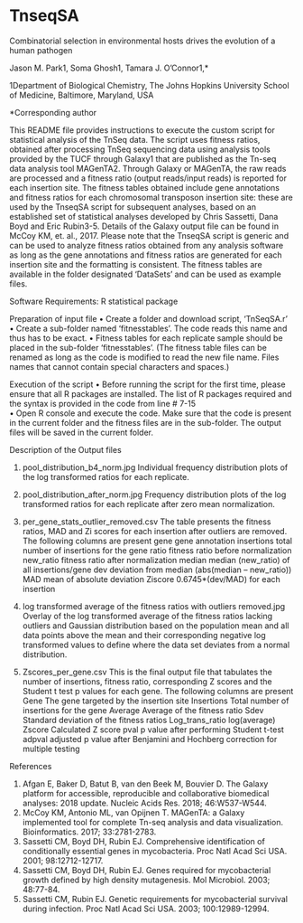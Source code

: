 # TnseqSA
Combinatorial selection in environmental hosts drives the evolution of a human pathogen

Jason M. Park1, Soma Ghosh1, Tamara J. O’Connor1,*

1Department of Biological Chemistry, The Johns Hopkins University School of Medicine, Baltimore, Maryland, USA

*Corresponding author

This README file provides instructions to execute the custom script for statistical analysis of the TnSeq data. The script uses fitness ratios, obtained after processing TnSeq sequencing data using analysis tools provided by the TUCF through Galaxy1 that are published as the Tn-seq data analysis tool MAGenTA2. Through Galaxy or MAGenTA, the raw reads are processed and a fitness ratio (output reads/input reads) is reported for each insertion site. The fitness tables obtained include gene annotations and fitness ratios for each chromosomal transposon insertion site: these are used by the TnseqSA script for subsequent analyses, based on an established set of statistical analyses developed by Chris Sassetti, Dana Boyd and Eric Rubin3-5. Details of the Galaxy output file can be found in McCoy KM, et. al., 2017. Please note that the TnseqSA script is generic and can be used to analyze fitness ratios obtained from any analysis software as long as the gene annotations and fitness ratios are generated for each insertion site and the formatting is consistent. The fitness tables are available in the folder designated ‘DataSets’ and can be used as example files.

Software Requirements:  R statistical package

Preparation of input file
•	Create a folder and download script, ‘TnSeqSA.r’ 
•	Create a sub-folder named ‘fitnesstables’. The code reads this name and thus has to be exact.
•	Fitness tables for each replicate sample should be placed in the sub-folder ‘fitnesstables’. (The fitness table files can be renamed as long as the code is modified to read the new file name. Files names that cannot contain special characters and spaces.)

Execution of the script
•	Before running the script for the first time, please ensure that all R packages are installed. The list of R packages required and the syntax is provided in the code from line # 7-15  
•	Open R console and execute the code. Make sure that the code is present in the current folder and the fitness files are in the sub-folder. The output files will be saved in the current folder.

Description of the Output files

1.	pool_distribution_b4_norm.jpg
Individual frequency distribution plots of the log transformed ratios for each replicate. 

2.	pool_distribution_after_norm.jpg
Frequency distribution plots of the log transformed ratios for each replicate after zero mean normalization.

3.	per_gene_stats_outlier_removed.csv
The table presents the fitness ratios, MAD and Zi scores for each insertion after outliers are removed. The following columns are present
gene	gene annotation 
insertions	total number of insertions for the gene
ratio	fitness ratio before normalization
new_ratio	fitness ratio after normalization
median	median (new_ratio) of all insertions/gene
dev	deviation from median (abs(median – new_ratio))
MAD	mean of absolute deviation
Ziscore	0.6745*(dev/MAD) for each insertion

4.	log transformed average of the fitness ratios with outliers removed.jpg
Overlay of the log transformed average of the fitness ratios lacking outliers and Gaussian distribution based on the population mean and all data points above the mean and their corresponding negative log transformed values to define where the data set deviates from a normal distribution.

5.	Zscores_per_gene.csv
This is the final output file that tabulates the number of insertions, fitness ratio, corresponding Z scores and the Student t test p values for each gene. The following columns are present
Gene	The gene targeted by the insertion site
Insertions	Total number of insertions for the gene
Average	Average of the fitness ratio 
Sdev	Standard deviation of the fitness ratios
Log_trans_ratio	log(average)
Zscore	Calculated Z score
pval	p value after performing Student t-test 
adpval	adjusted p value after Benjamini and Hochberg correction for multiple testing


References

1.	Afgan E, Baker D, Batut B, van den Beek M, Bouvier D. The Galaxy platform for accessible, reproducible and collaborative biomedical analyses: 2018 update. Nucleic Acids Res. 2018; 46:W537-W544.
2.	McCoy KM, Antonio ML, van Opijnen T. MAGenTA: a Galaxy implemented tool for complete Tn-seq analysis and data visualization. Bioinformatics. 2017; 33:2781-2783.
3.	Sassetti CM, Boyd DH, Rubin EJ. Comprehensive identification of conditionally essential genes in mycobacteria. Proc Natl Acad Sci USA. 2001; 98:12712-12717.
4.	Sassetti CM, Boyd DH, Rubin EJ. Genes required for mycobacterial growth defined by high density mutagenesis. Mol Microbiol. 2003; 48:77-84.
5.	Sassetti CM, Rubin EJ. Genetic requirements for mycobacterial survival during infection. Proc Natl Acad Sci USA. 2003; 100:12989-12994.


